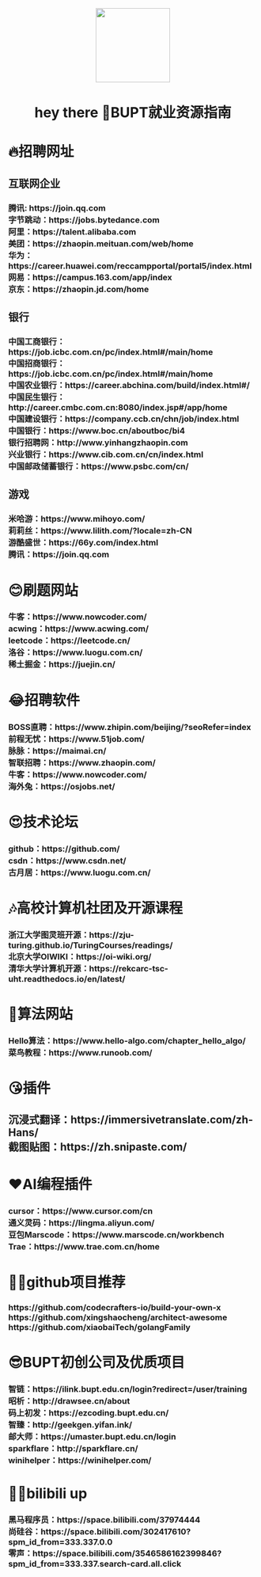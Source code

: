 <div align="center">
  <img height="150" src="https://media.giphy.com/media/M9gbBd9nbDrOTu1Mqx/giphy.gif"  />
</div>

###

<h1 align="center">hey there 👋BUPT就业资源指南</h1>

###

<h1 align="left">🔥招聘网址</h1>

###

<h2 align="left">互联网企业</h2>

###

<h3 align="left">腾讯:                        https://join.qq.com<br>字节跳动：https://jobs.bytedance.com<br>阿里：https://talent.alibaba.com<br>美团：https://zhaopin.meituan.com/web/home<br>华为：https://career.huawei.com/reccampportal/portal5/index.html<br>网易：https://campus.163.com/app/index<br>京东：https://zhaopin.jd.com/home</h3>

###

<h2 align="left">银行</h2>

###

<h3 align="left">中国工商银行：https://job.icbc.com.cn/pc/index.html#/main/home<br>中国招商银行：https://job.icbc.com.cn/pc/index.html#/main/home<br>中国农业银行：https://career.abchina.com/build/index.html#/<br>中国民生银行：http://career.cmbc.com.cn:8080/index.jsp#/app/home<br>中国建设银行：https://company.ccb.cn/chn/job/index.html<br>中国银行：https://www.boc.cn/aboutboc/bi4<br>银行招聘网：http://www.yinhangzhaopin.com<br>兴业银行：https://www.cib.com.cn/cn/index.html<br>中国邮政储蓄银行：https://www.psbc.com/cn/</h3>

###

<h2 align="left">游戏</h2>

###

<h3 align="left">米哈游：https://www.mihoyo.com/<br>莉莉丝：https://www.lilith.com/?locale=zh-CN<br>游酷盛世：https://66y.com/index.html<br>腾讯：https://join.qq.com</h3>

###

<h1 align="left">😊刷题网站</h1>

###

<h3 align="left">牛客：https://www.nowcoder.com/<br>acwing：https://www.acwing.com/<br>leetcode：https://leetcode.cn/<br>洛谷：https://www.luogu.com.cn/<br>稀土掘金：https://juejin.cn/</h3>

###

<h1 align="left">😂招聘软件</h1>

###

<h3 align="left">BOSS直聘：https://www.zhipin.com/beijing/?seoRefer=index<br>前程无忧：https://www.51job.com/<br>脉脉：https://maimai.cn/<br>智联招聘：https://www.zhaopin.com/<br>牛客：https://www.nowcoder.com/<br>海外兔：https://osjobs.net/</h3>

###

<h1 align="left">😍技术论坛</h1>

###

<h3 align="left">github：https://github.com/<br>csdn：https://www.csdn.net/<br>古月居：https://www.luogu.com.cn/</h3>

###

<h1 align="left">🎶高校计算机社团及开源课程</h1>

###

<h3 align="left">浙江大学图灵班开源：https://zju-turing.github.io/TuringCourses/readings/<br>北京大学OIWIKI：https://oi-wiki.org/<br>清华大学计算机开源：https://rekcarc-tsc-uht.readthedocs.io/en/latest/</h3>

###

<h1 align="left">🙌算法网站</h1>

###

<h3 align="left">Hello算法：https://www.hello-algo.com/chapter_hello_algo/<br>菜鸟教程：https://www.runoob.com/</h3>

###

<h1 align="left">😘插件</h1>

###

<h2 align="left">沉浸式翻译：https://immersivetranslate.com/zh-Hans/<br>截图贴图：https://zh.snipaste.com/</h2>

###

<h1 align="left">❤️AI编程插件</h1>

###

<h3 align="left">cursor：https://www.cursor.com/cn<br>通义灵码：https://lingma.aliyun.com/<br>豆包Marscode：https://www.marscode.cn/workbench<br>Trae：https://www.trae.com.cn/home</h3>

###

<h1 align="left">🤷‍♀️github项目推荐</h1>

###

<h3 align="left">https://github.com/codecrafters-io/build-your-own-x<br>https://github.com/xingshaocheng/architect-awesome<br>https://github.com/xiaobaiTech/golangFamily</h3>

###

<h1 align="left">😎BUPT初创公司及优质项目</h1>

###

<h3 align="left">智链：https://ilink.bupt.edu.cn/login?redirect=/user/training<br>昭析：http://drawsee.cn/about<br>码上初发：https://ezcoding.bupt.edu.cn/<br>智臻：http://geekgen.yifan.ink/<br>邮大师：https://umaster.bupt.edu.cn/login<br>sparkflare：http://sparkflare.cn/<br>winihelper：https://winihelper.com/</h3>



###

<h1 align="left">🤷‍♀️bilibili up</h1>

###

<h3 align="left">黑马程序员：https://space.bilibili.com/37974444<br>尚硅谷：https://space.bilibili.com/302417610?spm_id_from=333.337.0.0<br>零声：https://space.bilibili.com/3546586162399846?spm_id_from=333.337.search-card.all.click</h3>

###
